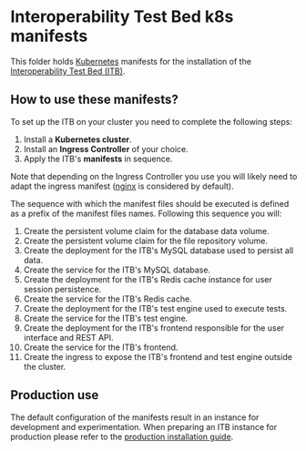 # Interoperability Test Bed k8s manifests

This folder holds [Kubernetes](https://kubernetes.io/) manifests for the installation
of the [Interoperability Test Bed (ITB)](https://interoperable-europe.ec.europa.eu/collection/interoperability-test-bed-repository/solution/interoperability-test-bed).

## How to use these manifests?

To set up the ITB on your cluster you need to complete the following steps:

1. Install a **Kubernetes cluster**.
2. Install an **Ingress Controller** of your choice.
3. Apply the ITB's **manifests** in sequence.

Note that depending on the Ingress Controller you use you will likely need
to adapt the ingress manifest ([nginx](https://kubernetes.github.io/ingress-nginx/) is considered by default).

The sequence with which the manifest files should be executed is defined as a prefix
of the manifest files names. Following this sequence you will:

1. Create the persistent volume claim for the database data volume.
2. Create the persistent volume claim for the file repository volume.
3. Create the deployment for the ITB's MySQL database used to persist all data.
4. Create the service for the ITB's MySQL database.
5. Create the deployment for the ITB's Redis cache instance for user session persistence.
6. Create the service for the ITB's Redis cache.
7. Create the deployment for the ITB's test engine used to execute tests.
8. Create the service for the ITB's test engine.
9. Create the deployment for the ITB's frontend responsible for the user interface and REST API.
10. Create the service for the ITB's frontend.
11. Create the ingress to expose the ITB's frontend and test engine outside the cluster.

## Production use

The default configuration of the manifests result in an instance for development
and experimentation. When preparing an ITB instance for production please
refer to the [production installation guide](https://www.itb.ec.europa.eu/docs/guides/latest/installingTheTestBedProduction/).
